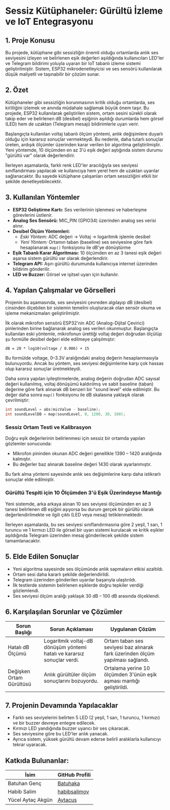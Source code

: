 
# Sessiz Kütüphaneler: Gürültü İzleme ve IoT Entegrasyonu

## 1. Proje Konusu

Bu projede, kütüphane gibi sessizliğin önemli olduğu ortamlarda anlık ses seviyesini izleyen ve belirlenen eşik değerleri aşıldığında kullanıcıları LED'ler ve Telegram bildirimi yoluyla uyaran bir IoT tabanlı izleme sistemi geliştirilmiştir. Sistem, ESP32 mikrodenetleyicisi ve ses sensörü kullanılarak düşük maliyetli ve taşınabilir bir çözüm sunar.

## 2. Özet

Kütüphaneler gibi sessizliğin korunmasının kritik olduğu ortamlarda, ses kirliliğini izlemek ve anında müdahale sağlamak büyük önem taşır. Bu projede, ESP32 kullanılarak geliştirilen sistem, ortam sesini sürekli olarak takip eder ve belirlenen dB (desibel) eşiğinin aşıldığı durumlarda hem görsel (LED) hem de uzaktan (Telegram mesajı) bildirimlerle uyarı verir.

Başlangıçta kullanılan voltaj tabanlı ölçüm yöntemi, anlık değişimlere duyarlı olduğu için kararsız sonuçlar vermekteydi. Bu nedenle, daha tutarlı sonuçlar üreten, ardışık ölçümler üzerinden karar verilen bir algoritma geliştirilmiştir. Yeni yöntemde, 10 ölçümden en az 3'ü eşik değeri aştığında sistem durumu "gürültü var" olarak değerlendirir.

İlerleyen aşamalarda, farklı renk LED'ler aracılığıyla ses seviyesi sınıflandırması yapılacak ve kullanıcıya hem yerel hem de uzaktan uyarılar sağlanacaktır. Bu sayede kütüphane çalışanları ortam sessizliğini etkili bir şekilde denetleyebilecektir.

## 3. Kullanılan Yöntemler

- **ESP32 Geliştirme Kartı:** Ses verilerinin işlenmesi ve haberleşme görevlerini üstlenir.
- **Analog Ses Sensörü:** MIC_PIN (GPIO34) üzerinden analog ses verisi alınır.
- **Desibel Ölçüm Yöntemleri:**  
  - *Eski Yöntem:* ADC değeri → Voltaj → logaritmik işlemle desibel  
  - *Yeni Yöntem:* Ortamın taban (baseline) ses seviyesine göre fark hesaplanarak `map()` fonksiyonu ile dB'ye dönüştürme
- **Eşik Tabanlı Karar Algoritması:** 10 ölçümden en az 3 tanesi eşik değeri aşarsa sistem gürültü var olarak değerlendirir.
- **Telegram API:** Aşırı gürültü durumunda kullanıcıya internet üzerinden bildirim gönderilir.
- **LED ve Buzzer:** Görsel ve işitsel uyarı için kullanılır.

## 4. Yapılan Çalışmalar ve Görselleri

Projenin bu aşamasında, ses seviyesini çevreden algılayıp dB (desibel) cinsinden ölçebilen bir sistemin temelini oluşturacak olan sensör okuma ve işleme mekanizmaları geliştirilmiştir.

İlk olarak mikrofon sensörü ESP32'nin ADC (Analog-Dijital Çevirici) pinlerinden birine bağlanarak analog ses verileri okunmuştur. Başlangıçta kullanılan eski yöntemle, mikrofonun ürettiği voltaj değeri doğrudan ölçülüp şu formülle desibel değeri elde edilmeye çalışılmıştır:

```
dB = 20 * log10(voltage / 0.006) + 15
```

Bu formülde voltage, 0–3.3V aralığındaki analog değerin hesaplanmasıyla bulunuyordu. Ancak bu yöntem, ses seviyesi değişimlerine karşı çok hassas olup kararsız sonuçlar üretmekteydi. 

Daha sonra yapılan iyileştirmelerde, analog değerin doğrudan ADC sayısal değeri kullanılmış, voltaj dönüşümü kaldırılmış ve sabit baseline (taban) değerine göre fark alınarak dB benzeri bir "sound level" elde edilmiştir. Bu değer daha sonra `map()` fonksiyonu ile dB skalasına yaklaşık olarak çevrilmiştir:

```cpp
int soundLevel = abs(micValue - baseline);
int soundLevelDB = map(soundLevel, 0, 1200, 30, 100);
```

### Sessiz Ortam Testi ve Kalibrasyon

Doğru eşik değerlerinin belirlenmesi için sessiz bir ortamda yapılan gözlemler sonucunda:

- Mikrofon pininden okunan ADC değeri genellikle 1390 – 1420 aralığında kalmıştır.
- Bu değerler baz alınarak baseline değeri 1430 olarak ayarlanmıştır.

Bu fark alma yöntemi sayesinde anlık ses değişimlerine karşı daha istikrarlı sonuçlar elde edilmiştir.

### Gürültü Tespiti için 10 Ölçümden 3'ü Eşik Üzerindeyse Mantığı

Yeni sistemde, arka arkaya alınan 10 ses seviyesi ölçümünden en az 3 tanesi belirlenen dB eşiğini aşıyorsa bu durum gerçek bir gürültü olarak değerlendirilmekte ve ilgili çıktı (LED veya mesaj) tetiklenmektedir.

İlerleyen aşamalarda, bu ses seviyesi sınıflandırmasına göre 2 yeşil, 1 sarı, 1 turuncu ve 1 kırmızı LED ile görsel bir uyarı sistemi kurulacak ve kritik eşikler aşıldığında Telegram üzerinden mesaj gönderilecek şekilde sistem tamamlanacaktır.

## 5. Elde Edilen Sonuçlar

- Yeni algoritma sayesinde ses ölçümünde anlık sapmaların etkisi azaltıldı.
- Ortam sesi daha kararlı şekilde değerlendirildi.
- Telegram üzerinden gönderilen uyarılar başarıyla ulaştırıldı.
- İlk testlerde sistemin belirlenen eşiklerde doğru tepkiler verdiği gözlemlendi.
- Ses seviyesi ölçüm aralığı yaklaşık 30 dB – 100 dB arasında ölçeklendi.

## 6. Karşılaşılan Sorunlar ve Çözümler

| Sorun Başlığı            | Sorun Açıklaması                                                                 | Uygulanan Çözüm                                                                 |
|--------------------------|----------------------------------------------------------------------------------|---------------------------------------------------------------------------------|
| Hatalı dB Ölçümü         | Logaritmik voltaj-dB dönüşüm yöntemi hatalı ve kararsız sonuçlar verdi.         | Ortam taban ses seviyesi baz alınarak fark üzerinden ölçüm yapılması sağlandı. |
| Değişken Ortam Gürültüsü | Anlık gürültüler ölçüm sonuçlarını bozuyordu.                                   | Ortalama yerine 10 ölçümden 3'ünün eşik aşması mantığı geliştirildi.           |


## 7. Projenin Devamında Yapılacaklar

- Farklı ses seviyelerini belirten 5 LED (2 yeşil, 1 sarı, 1 turuncu, 1 kırmızı) ve bir buzzer devreye entegre edilecek.
- Kırmızı LED yandığında buzzer uyarıcı bir ses çıkaracak.
- Ses seviyesine göre bu LED'ler anlık yanacak.
- Ayrıca sistem, yüksek gürültü devam ederse belirli aralıklarla kullanıcıyı tekrar uyaracak.

## Katkıda Bulunanlar:
| İsim                 | GitHub Profili                             |
|----------------------|---------------------------------------------|
| Batuhan Genç         | [Batuhaka](https://github.com/Batuhaka)         |
| Habib Salim          | [habibsalimov](https://github.com/habibsalimov)      |
| Yücel Aytaç Akgün    | [Aytacus](https://github.com/Aytacus)     |
